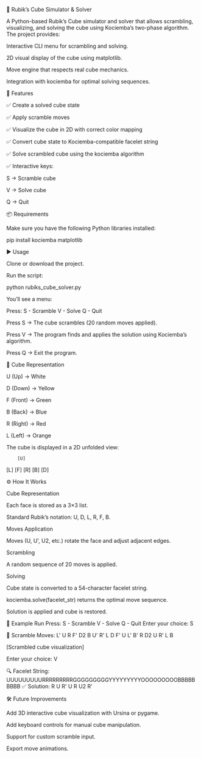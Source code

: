 🧩 Rubik’s Cube Simulator & Solver

A Python-based Rubik’s Cube simulator and solver that allows scrambling, visualizing, and solving the cube using Kociemba’s two-phase algorithm.
The project provides:

Interactive CLI menu for scrambling and solving.

2D visual display of the cube using matplotlib.

Move engine that respects real cube mechanics.

Integration with kociemba for optimal solving sequences.

🚀 Features

✅ Create a solved cube state

✅ Apply scramble moves

✅ Visualize the cube in 2D with correct color mapping

✅ Convert cube state to Kociemba-compatible facelet string

✅ Solve scrambled cube using the kociemba algorithm

✅ Interactive keys:

S → Scramble cube

V → Solve cube

Q → Quit

📦 Requirements

Make sure you have the following Python libraries installed:

pip install kociemba matplotlib

▶️ Usage

Clone or download the project.

Run the script:

python rubiks_cube_solver.py


You’ll see a menu:

Press:
S - Scramble
V - Solve
Q - Quit


Press S → The cube scrambles (20 random moves applied).

Press V → The program finds and applies the solution using Kociemba’s algorithm.

Press Q → Exit the program.

🎨 Cube Representation

U (Up) → White

D (Down) → Yellow

F (Front) → Green

B (Back) → Blue

R (Right) → Red

L (Left) → Orange

The cube is displayed in a 2D unfolded view:

        [U]
[L] [F] [R] [B]
        [D]

⚙️ How It Works

Cube Representation

Each face is stored as a 3×3 list.

Standard Rubik’s notation: U, D, L, R, F, B.

Moves Application

Moves (U, U', U2, etc.) rotate the face and adjust adjacent edges.

Scrambling

A random sequence of 20 moves is applied.

Solving

Cube state is converted to a 54-character facelet string.

kociemba.solve(facelet_str) returns the optimal move sequence.

Solution is applied and cube is restored.

📸 Example Run
Press:
S - Scramble
V - Solve
Q - Quit
Enter your choice: S

🔀 Scramble Moves: L' U R F' D2 B U' R' L D F' U L' B' R D2 U R' L B

[Scrambled cube visualization]

Enter your choice: V

🔍 Facelet String: UUUUUUUUURRRRRRRRRGGGGGGGGGYYYYYYYYYOOOOOOOOOBBBBBBBBB
✅ Solution: R U R' U R U2 R'

🛠️ Future Improvements

Add 3D interactive cube visualization with Ursina or pygame.

Add keyboard controls for manual cube manipulation.

Support for custom scramble input.

Export move animations. 
